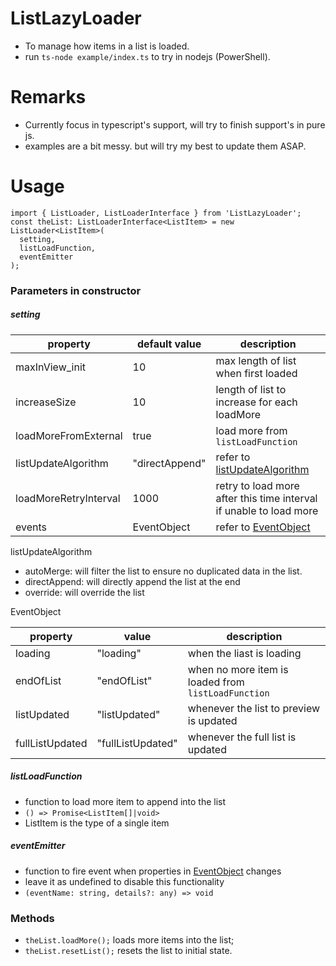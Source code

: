 # ListLazyLoader
- To manage how items in a list is loaded.
- run `ts-node example/index.ts` to try in nodejs (PowerShell).

# Remarks
- Currently focus in typescript's support, will try to finish support's in pure js.
- examples are a bit messy. but will try my best to update them ASAP.

# Usage
```
import { ListLoader, ListLoaderInterface } from 'ListLazyLoader';
const theList: ListLoaderInterface<ListItem> = new ListLoader<ListItem>(
  setting,
  listLoadFunction,
  eventEmitter
);
```
### Parameters in constructor
##### setting

| property | default value | description |
| --- | --- | --- |
| maxInView_init | 10 | max length of list when first loaded |
| increaseSize | 10 | length of list to increase for each loadMore |
| loadMoreFromExternal | true | load more from `listLoadFunction` |
| listUpdateAlgorithm | "directAppend" | refer to [listUpdateAlgorithm](#listUpdateAlgorithm) |
| loadMoreRetryInterval | 1000 | retry to load more after this time interval if unable to load more |
| events | EventObject | refer to [EventObject](#EventObject) |

<h7 id="listUpdateAlgorithm"> listUpdateAlgorithm

- autoMerge: will filter the list to ensure no duplicated data in the list.
- directAppend: will directly append the list at the end
- override: will override the list

<h7 id="EventObject"> EventObject

| property | value | description |
| --- | --- | --- |
| loading | "loading" | when the liast is loading |
| endOfList | "endOfList" | when no more item is loaded from `listLoadFunction` |
| listUpdated | "listUpdated" | whenever the list to preview is updated |
| fullListUpdated | "fullListUpdated" | whenever the full list is updated |

##### listLoadFunction
- function to load more item to append into the list
- `() => Promise<ListItem[]|void>`
- ListItem is the type of a single item

##### eventEmitter
- function to fire event when properties in [EventObject](#EventObject) changes
- leave it as undefined to disable this functionality
- `(eventName: string, details?: any) => void`

### Methods
- `theList.loadMore();` loads more items into the list;
- `theList.resetList();` resets the list to initial state.
